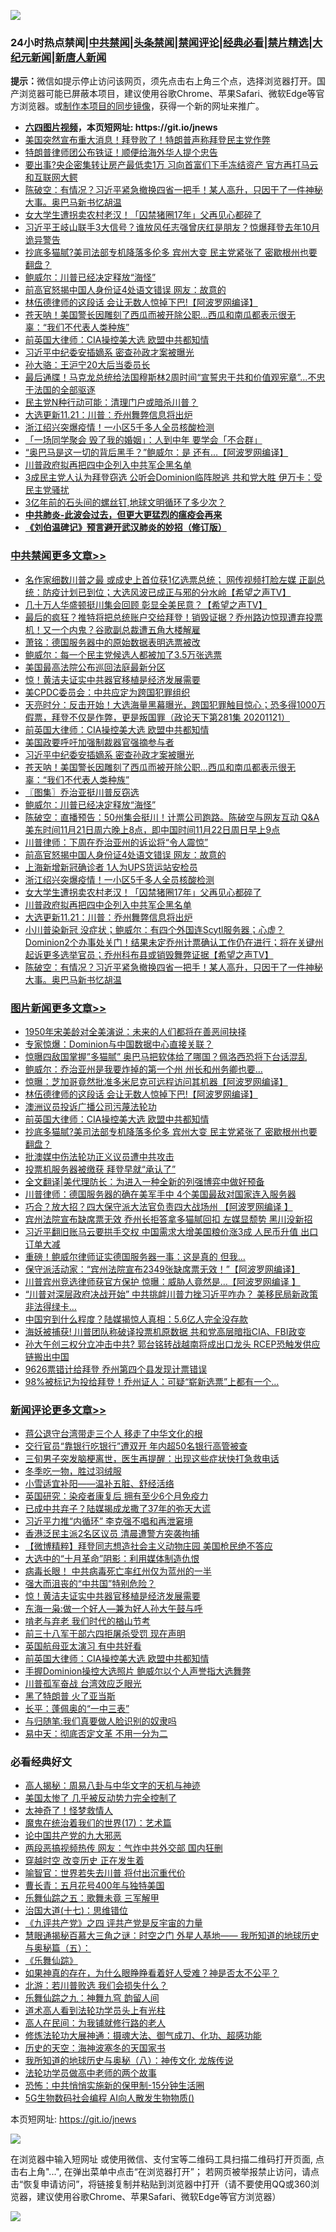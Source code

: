 ![](https://raw.githubusercontent.com/fqnews/bnews/master/64photo/fqnews-qr.jpg)

<div id="tt">
<h3>24小时热点禁闻|<a href="#%E4%B8%AD%E5%85%B1%E7%A6%81%E9%97%BB%E6%9B%B4%E5%A4%9A%E6%96%87%E7%AB%A0">中共禁闻</a>|<a href="#%E5%9B%BE%E7%89%87%E6%96%B0%E9%97%BB%E6%9B%B4%E5%A4%9A%E6%96%87%E7%AB%A0">头条禁闻</a>|<a href="#%E6%96%B0%E9%97%BB%E8%AF%84%E8%AE%BA%E6%9B%B4%E5%A4%9A%E6%96%87%E7%AB%A0">禁闻评论|<a href="#%E5%BF%85%E7%9C%8B%E7%BB%8F%E5%85%B8%E5%A5%BD%E6%96%87">经典必看|<a href="/video.md#%E7%A6%81%E7%89%87%E7%B2%BE%E9%80%89">禁片精选</a>|<a href="https://github.com/fqnews/djy/blob/master/gb/nf1351518.md#1">大纪元新闻</a>|<a href="https://github.com/fqnews/ntdtv/blob/master/gb/prog204.md#1">新唐人新闻</a></h3>
<div><b>提示：</b>微信如提示停止访问该网页，须先点击右上角三个点，选择浏览器打开。国产浏览器可能已屏蔽本项目，建议使用谷歌Chrome、苹果Safari、微软Edge等官方浏览器。或<a href="https://github.com/fqnews/bnews/blob/master/%E5%88%B6%E4%BD%9Cgit%E7%A6%81%E9%97%BB%E9%95%9C%E5%83%8F.md">制作本项目的同步镜像</a>，获得一个新的网址来推广。</div>
<ul>
<li><b><a href="http://d1.bdrive.tk/64.mp4" target="_blank">六四图片视频</a>，本页短网址: https://git.io/jnews</b></li>
<li><a href="/taiwannews/20201122/1434919.md">美国突然宣布重大消息！拜登败了！特朗普声称拜登民主党作弊</a></li>
<li><a href="/cbnews/20201121/1434744.md">特朗普律师团公布铁证！顺便给海外华人提个忠告</a></li>
<li><a href="/finance/20201121/1434788.md">要出事?央企密集转让房产最低卖1万 习向首富们下手冻结资产 官方再打马云和互联网大鳄</a></li>
<li><a href="/cbnews/20201121/1434803.md">陈破空：有情况？习近平紧急撤换四省一把手！某人高升，只因干了一件神秘大事。奥巴马新书忆胡温</a></li>
<li><a href="/cbnews/20201122/1434885.md">女大学生遭拐卖农村老汉！「囚禁猪圈17年」父再见心都碎了</a></li>
<li><a href="/cnnews/20201122/1434888.md">习近平王岐山联手3大信号？谁放风任志强曾庆红是朋友？惊爆拜登去年10月诡异警告</a></li>
<li><a href="/topimagenews/20201122/1434900.md">抄底多猫腻?美司法部专机降落多伦多 宾州大变 民主党紧张了 密歇根州也要翻盘？</a></li>
<li><a href="/cbnews/20201122/1434924.md">鲍威尔：川普已经决定释放“海怪”</a></li>
<li><a href="/cbnews/20201122/1434910.md">前高官怒揭中国人身份证4处语文错误 网友：故意的</a></li>
<li><a href="/topimagenews/20201122/1435068.md">林伍德律师的这段话 会让无数人惊掉下巴!【阿波罗网编译】</a></li>
<li><a href="/comments/20201122/1434879.md">苍天呐！美国警长因雕刻了西瓜而被开除公职…西瓜和南瓜都表示很无辜：“我们不代表人类种族”</a></li>
<li><a href="/comments/20201122/1434994.md">前英国大律师：CIA操控美大选 欧盟中共都知情</a></li>
<li><a href="/cbnews/20201122/1434965.md">习近平中纪委安插嫡系 密查孙政才案被曝光</a></li>
<li><a href="/ssgc/20201121/1434776.md">孙大骆：王沪宁20大后当委员长</a></li>
<li><a href="/comments/20201122/1434880.md">最后通牒！马克龙总统给法国穆斯林2周时间“宣誓忠于共和价值观宪章”…不忠于法国的全部驱逐</a></li>
<li><a href="/cnnews/20201122/1435025.md">民主党N种行动可能：清理门户或暗杀川普？</a></li>
<li><a href="/cbnews/20201122/1434871.md">大选更新11.21：川普：乔州舞弊信息将出炉</a></li>
<li><a href="/cbnews/20201122/1434905.md">浙江绍兴突爆疫情！一小区5千多人全员核酸检测</a></li>
<li><a href="/lifebaike/20201122/1434942.md">「一场同学聚会 毁了我的婚姻」：人到中年 要学会「不合群」</a></li>
<li><a href="/cnnews/20201122/1435028.md">“奥巴马是这一切的背后黑手？”鲍威尔：是 还有…【阿波罗网编译】</a></li>
<li><a href="/cbnews/20201122/1434872.md">川普政府拟再把四中企列入中共军企黑名单</a></li>
<li><a href="/cnnews/20201121/1434847.md">3成民主党人认为拜登窃选 公听会Dominion临阵脱逃 共和党大胜 伊万卡：受民主党骚扰</a></li>
<li><a href="/comments/20201122/1434896.md">3亿年前的石头间的螺丝钉,地球文明循环了多少次？</a></li>
<li><b><a href="/comments/20200211/1275071.md" target="_blank">中共肺炎-此波会过去，但更大更猛烈的瘟疫会再来</a></b></li>
<li><b><a href="/comments/20200207/1272816.md" target="_blank">《刘伯温碑记》预言避开武汉肺炎的妙招（修订版）</a></b></li>
</ul>
</div>

<div class="catlist">
<h3><a href="/cbnews/" target="_blank">中共禁闻</a><span><a href="/cbnews/" target="_blank" rel="nofollow">更多文章>></a></span></h3>
<ul>
<li><a href="/cbnews/20201122/1435134.md" target="_blank">名作家细数川普之最 或成史上首位获1亿选票总统； 网传视频打脸左媒 正副总统：防疫计划已到位；大选风波已成正与邪的分水岭【希望之声TV】</a></li>
<li><a href="/cbnews/20201122/1435133.md" target="_blank">几十万人华盛顿挺川集会回顾 彰显全美民意？【希望之声TV】</a></li>
<li><a href="/cbnews/20201122/1435132.md" target="_blank">最后的疯狂？推特将把总统账户交给拜登！销毁证据？乔州路边惊现遭弃投票机！又一个内鬼？谷歌副总裁遭五角大楼解雇</a></li>
<li><a href="/cbnews/20201122/1435075.md" target="_blank">萧铭：德国服务器中的原始数据表明选票被改</a></li>
<li><a href="/cbnews/20201122/1435055.md" target="_blank">鲍威尔：每一个民主党候选人都被加了3.5万张选票</a></li>
<li><a href="/cbnews/20201122/1435054.md" target="_blank">美国最高法院公布巡回法庭最新分区</a></li>
<li><a href="/comments/20201122/1435053.md" target="_blank">惊！黄洁夫证实中共器官移植是经济发展需要</a></li>
<li><a href="/cbnews/20201122/1435003.md" target="_blank">美CPDC委员会：中共应定为跨国犯罪组织</a></li>
<li><a href="/cbnews/20201122/1435001.md" target="_blank">天亮时分：反击开始！大选海量黑幕曝光，跨国犯罪触目惊心；恐多得1000万假票，拜登不仅是作弊，更是叛国罪（政论天下第281集 20201121）</a></li>
<li><a href="/comments/20201122/1434994.md" target="_blank">前英国大律师：CIA操控美大选 欧盟中共都知情</a></li>
<li><a href="/cbnews/20201122/1434966.md" target="_blank">美国政要呼吁加强制裁器官强摘参与者</a></li>
<li><a href="/cbnews/20201122/1434965.md" target="_blank">习近平中纪委安插嫡系 密查孙政才案被曝光</a></li>
<li><a href="/comments/20201122/1434879.md" target="_blank">苍天呐！美国警长因雕刻了西瓜而被开除公职…西瓜和南瓜都表示很无辜：“我们不代表人类种族”</a></li>
<li><a href="/cbnews/20201122/1434934.md" target="_blank">〖图集〗乔治亚挺川普反窃选</a></li>
<li><a href="/cbnews/20201122/1434924.md" target="_blank">鲍威尔：川普已经决定释放“海怪”</a></li>
<li><a href="/cbnews/20201122/1434920.md" target="_blank">陈破空：直播预告：50州集会挺川！计票公司跑路。陈破空与网友互动 Q&amp;A 美东时间11月21日周六晚上8点，即中国时间11月22日周日早上9点</a></li>
<li><a href="/cbnews/20201122/1434916.md" target="_blank">川普律师：下周在乔治亚州的诉讼将“令人震惊”</a></li>
<li><a href="/cbnews/20201122/1434910.md" target="_blank">前高官怒揭中国人身份证4处语文错误 网友：故意的</a></li>
<li><a href="/cbnews/20201122/1434906.md" target="_blank">上海新增新冠确诊者 1人为UPS货运站安检员</a></li>
<li><a href="/cbnews/20201122/1434905.md" target="_blank">浙江绍兴突爆疫情！一小区5千多人全员核酸检测</a></li>
<li><a href="/cbnews/20201122/1434885.md" target="_blank">女大学生遭拐卖农村老汉！「囚禁猪圈17年」父再见心都碎了</a></li>
<li><a href="/cbnews/20201122/1434872.md" target="_blank">川普政府拟再把四中企列入中共军企黑名单</a></li>
<li><a href="/cbnews/20201122/1434871.md" target="_blank">大选更新11.21：川普：乔州舞弊信息将出炉</a></li>
<li><a href="/cbnews/20201121/1434805.md" target="_blank">小川普染新冠 没症状；鲍威尔：有四个外国连Scytl服务器；心虚？Dominion2个办事处关门！结果未定乔州计票确认工作仍在进行；将在关键州起诉更多选举官员；乔州科布县或销毁舞弊证据【希望之声TV】</a></li>
<li><a href="/cbnews/20201121/1434803.md" target="_blank">陈破空：有情况？习近平紧急撤换四省一把手！某人高升，只因干了一件神秘大事。奥巴马新书忆胡温</a></li>

</ul>
</div>
<div class="catlist">
<h3><a href="/topimagenews/" target="_blank">图片新闻</a><span><a href="/topimagenews/" target="_blank" rel="nofollow">更多文章>></a></span></h3>
<ul>
<li><a href="/topimagenews/20201122/1435110.md" target="_blank">1950年宋美龄对全美演说：未来的人们都将在善恶间抉择</a></li>
<li><a href="/topimagenews/20201122/1435087.md" target="_blank">专家惊爆：Dominion与中国数据中心直接关联？</a></li>
<li><a href="/topimagenews/20201122/1435086.md" target="_blank">惊曝四敌国掌握&#8221;多猫腻&#8221; 奥巴马把软体给了哪国？佩洛西恐将下台话混乱</a></li>
<li><a href="/topimagenews/20201122/1435081.md" target="_blank">鲍威尔：乔治亚州是我要炸掉的第一个州 州长和州务卿也要&#8230;</a></li>
<li><a href="/topimagenews/20201122/1435080.md" target="_blank">惊曝：芝加哥竟然批准多米尼克可远程访问其机器【阿波罗网编译】</a></li>
<li><a href="/topimagenews/20201122/1435068.md" target="_blank">林伍德律师的这段话 会让无数人惊掉下巴!【阿波罗网编译】</a></li>
<li><a href="/topimagenews/20201122/1435002.md" target="_blank">澳洲议员投诉广播公司污蔑法轮功</a></li>
<li><a href="/comments/20201122/1434994.md" target="_blank">前英国大律师：CIA操控美大选 欧盟中共都知情</a></li>
<li><a href="/topimagenews/20201122/1434900.md" target="_blank">抄底多猫腻?美司法部专机降落多伦多 宾州大变 民主党紧张了 密歇根州也要翻盘？</a></li>
<li><a href="/comments/20201121/1434789.md" target="_blank">批澳媒中伤法轮功正义议员遭中共攻击</a></li>
<li><a href="/topimagenews/20201121/1434715.md" target="_blank">投票机服务器被缴获 拜登早就“承认了”</a></li>
<li><a href="/topimagenews/20201121/1434709.md" target="_blank">全文翻译|美代理防长：为进入一种全新的列强博弈中做好预备</a></li>
<li><a href="/topimagenews/20201121/1434652.md" target="_blank">川普律师：德国服务器的确在美军手中 4个美国最敌对国家连入服务器</a></li>
<li><a href="/topimagenews/20201121/1434630.md" target="_blank">巧合？放大招？四大保守派大法官负责四大战场州 【阿波罗网编译 】</a></li>
<li><a href="/topimagenews/20201121/1434367.md" target="_blank">宾州法院宣布缺席票无效 乔州长拒答拿多猫腻回扣 左媒显颓势 黑川没新招</a></li>
<li><a href="/topimagenews/20201120/1434185.md" target="_blank">习近平翻旧账马云要拱手交权 中国需求大增美国粮价涨3成 人民币升值 出口订单大减</a></li>
<li><a href="/topimagenews/20201120/1434024.md" target="_blank">重磅！鲍威尔律师证实德国服务器一事：这是真的 但我…</a></li>
<li><a href="/topimagenews/20201120/1433984.md" target="_blank">保守派活动家：“宾州法院宣布2349张缺席票无效！”【阿波罗网编译】</a></li>
<li><a href="/topimagenews/20201120/1433938.md" target="_blank">川普宾州竞选律师获官方保护 惊曝：威胁人竟然是&#8230;【阿波罗网编译 】</a></li>
<li><a href="/topimagenews/20201120/1433793.md" target="_blank">“川普对深层政府决战开始” 中共挑衅川普力挫习近平咋办？ 美移民局新政策非法得绿卡&#8230;</a></li>
<li><a href="/topimagenews/20201120/1433756.md" target="_blank">中国穷到什么程度？陆媒揭惊人真相：5.6亿人完全没存款</a></li>
<li><a href="/topimagenews/20201120/1433744.md" target="_blank">海妖被捕获! 川普团队称破译投票机原数据 共和党高层暗指CIA、FBI政变</a></li>
<li><a href="/topimagenews/20201119/1433575.md" target="_blank">孙大午创三权分立冲击中共? 郭台铭转战越南将成出口龙头 RCEP恐触发供应链搬出中国</a></li>
<li><a href="/topimagenews/20201119/1433403.md" target="_blank">9626票错计给拜登 乔州第四个县发现计票错误</a></li>
<li><a href="/topimagenews/20201119/1433381.md" target="_blank">98%被标记为投给拜登！乔州证人：可疑“崭新选票”上都有一个&#8230;</a></li>

</ul>
</div>
<div class="catlist">
<h3><a href="/comments/" target="_blank">新闻评论</a><span><a href="/comments/" target="_blank" rel="nofollow">更多文章>></a></span></h3>
<ul>
<li><a href="/comments/20201122/1435125.md" target="_blank">蒋公退守台湾带走三个人 移走了中华文化的根</a></li>
<li><a href="/comments/20201122/1435107.md" target="_blank">交行官员“靠银行吃银行”遭双开 年内超50名银行高管被查</a></li>
<li><a href="/comments/20201122/1435106.md" target="_blank">三旬男子突发脑梗离世，医生再提醒：出现这些症状快打急救电话</a></li>
<li><a href="/comments/20201122/1435105.md" target="_blank">冬季吃一物，胜过羽绒服</a></li>
<li><a href="/comments/20201122/1435104.md" target="_blank">小雪适宜补阳——温补五脏、舒经活络</a></li>
<li><a href="/comments/20201122/1435103.md" target="_blank">英国研究：染疫者康复后 拥有至少6个月免疫力</a></li>
<li><a href="/comments/20201122/1435095.md" target="_blank">已成中共弃子？陆媒揭成龙撒了37年的弥天大谎</a></li>
<li><a href="/comments/20201122/1435074.md" target="_blank">习近平力推“内循环” 李克强不唱和再泄窘境</a></li>
<li><a href="/comments/20201122/1435073.md" target="_blank">香港泛民主派2名区议员 清晨遭警方突袭拘捕</a></li>
<li><a href="/comments/20201122/1435065.md" target="_blank">【微博精粹】拜登同志想造社会主义动物庄园 美国枪民绝不答应</a></li>
<li><a href="/comments/20201122/1435064.md" target="_blank">大选中的“十月革命”阴影：利用媒体制造仇恨</a></li>
<li><a href="/comments/20201122/1435063.md" target="_blank">病毒长眼！ 中共病毒死亡率红州仅为蓝州的一半</a></li>
<li><a href="/comments/20201122/1435062.md" target="_blank">强大而沮丧的“中共国”特别危险？</a></li>
<li><a href="/comments/20201122/1435053.md" target="_blank">惊！黄洁夫证实中共器官移植是经济发展需要</a></li>
<li><a href="/comments/20201122/1435047.md" target="_blank">东海一枭:做一个好人&#8212;兼为好人孙大午鼓与呼</a></li>
<li><a href="/comments/20201122/1435046.md" target="_blank">啃老与弃老 我们时代的楢山节考</a></li>
<li><a href="/comments/20201122/1435020.md" target="_blank">前三十八军干部六四拒屠杀受罚 现在声明</a></li>
<li><a href="/comments/20201122/1435019.md" target="_blank">英国航母亚太演习 有中共好看</a></li>
<li><a href="/comments/20201122/1434994.md" target="_blank">前英国大律师：CIA操控美大选 欧盟中共都知情</a></li>
<li><a href="/comments/20201122/1434993.md" target="_blank">手握Dominion操控大选照片 鲍威尔以个人声誉指大选舞弊</a></li>
<li><a href="/comments/20201122/1434978.md" target="_blank">川普孤军奋战 台湾效应乏眼光</a></li>
<li><a href="/comments/20201122/1434977.md" target="_blank">黑了特朗普 火了亚当斯</a></li>
<li><a href="/comments/20201122/1434976.md" target="_blank">长平：蓬佩奥的“一中三表”</a></li>
<li><a href="/comments/20201122/1434975.md" target="_blank">与归随笔:我们真要做人脸识别的奴隶吗</a></li>
<li><a href="/comments/20201122/1434974.md" target="_blank">易中天：彻底否定文革 不用一分为二</a></li>

</ul>
</div>

<div class="catlist">
<h3>必看经典好文</h3>
<ul>
<li><a href="/aomi/history/20170924/831575.md" target="_blank">高人揭秘：周易八卦与中华文字的天机与神迹</a></li>
<li><a href="/comments/20200624/1349702.md" target="_blank">美国太惨了 几乎被反动势力完全控制了</a></li>
<li><a href="/ccpdope/20200907/1392129.md" target="_blank">太神奇了！怪梦救情人</a></li>
<li><a href="/topimagenews/20180620/960677.md" target="_blank">魔鬼在统治着我们的世界(17)：艺术篇</a></li>
<li><a href="/comments/20200717/1361899.md" target="_blank">论中国共产党的九大邪恶</a></li>
<li><a href="/cbnews/20200703/1355059.md" target="_blank">两段恶搞视频热传 网友：气炸中共外交部 国内狂删</a></li>
<li><a href="/comments/20200626/1259925.md" target="_blank">穿越时空 改变历史 正在发生着</a></li>
<li><a href="/comments/20201111/1429066.md" target="_blank">喻智官：世界若失去川普 将付出沉重代价</a></li>
<li><a href="/comments/20200713/1359796.md" target="_blank">曹长青：五月花号400年与独特美国</a></li>
<li><a href="/tculture/20170715/791820.md" target="_blank">乐舞仙踪之五：歌舞未竟 三军解甲</a></li>
<li><a href="/comments/20201110/1428674.md" target="_blank">治国大道(十七)：思维错位</a></li>
<li><a href="/bookonline/20131116/201053.md" target="_blank">《九评共产党》之四 评共产党是反宇宙的力量</a></li>
<li><a href="/cbnews/20170907/819423.md" target="_blank">慧眼通揭秘百慕大三角之谜：时空之门 外星人基地—— 我所知道的地球历史与奥秘篇（五）：</a></li>
<li><a href="/comments/20200527/783191.md" target="_blank">《乐舞仙踪》</a></li>
<li><a href="/comments/20200623/1346844.md" target="_blank">如果神真的存在，为什么眼睁睁看着好人受难？神是否太不公平？</a></li>
<li><a href="/comments/20201112/1430018.md" target="_blank">北游：若川普败选 我们会损失什么？</a></li>
<li><a href="/tculture/20170718/793528.md" target="_blank">乐舞仙踪之九：神舞九穹 韵留人间</a></li>
<li><a href="/comments/20200227/1284657.md" target="_blank">道术高人看到法轮功学员头上有光柱</a></li>
<li><a href="/tculture/20121023/72121.md" target="_blank">高人在民间：为我铺就修行路的老人</a></li>
<li><a href="/comments/20191203/1234383.md" target="_blank">修炼法轮功大展神通：摄魂大法、御气成刀、化功、超感功能</a></li>
<li><a href="/tculture/xiulian/20170318/732480.md" target="_blank">历史的天空：海神波塞冬的天国家书</a></li>
<li><a href="/topimagenews/20180225/905380.md" target="_blank">我所知道的地球历史与奥秘（八）：神传文化 龙族传说</a></li>
<li><a href="/comments/20200629/1352533.md" target="_blank">法轮功学员做高中老师的两个故事</a></li>
<li><a href="/baitai/20200711/1359005.md" target="_blank">恐怖：中共悄悄实施新的保甲制-15分钟生活圈</a></li>
<li><a href="/topimagenews/20200527/1335347.md" target="_blank">5G生物数码社会编程 AI向人散发生物物质()</a></li>

</ul>
</div>

本页短网址: https://git.io/jnews

![](https://raw.githubusercontent.com/fqnews/bnews/master/64photo/fqnews-qr.jpg)

在浏览器中输入短网址 或使用微信、支付宝等二维码工具扫描二维码打开页面, 点击右上角"...", 在弹出菜单中点击“在浏览器打开”； 若网页被举报禁止访问，请点击“恢复申请访问”，将链接复制并粘贴到浏览器中打开（请不要使用QQ或360浏览器，建议使用谷歌Chrome、苹果Safari、微软Edge等官方浏览器）

![](https://raw.githubusercontent.com/fqnews/bnews/master/64photo/wx.jpg)
